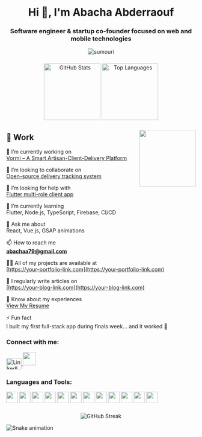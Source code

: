 <h1 align="center">Hi 👋, I'm Abacha Abderraouf</h1>
<h3 align="center">Software engineer & startup co-founder focused on web and mobile technologies</h3>

<p align="center">
  <img src="https://komarev.com/ghpvc/?username=sumouri&label=Profile%20views&color=0e75b6&style=flat" alt="sumouri" />
</p>

###

<div align="center">
  <img src="https://github-readme-stats.vercel.app/api?username=sumouri&hide_title=false&hide_rank=false&show_icons=true&include_all_commits=true&count_private=true&theme=dracula&locale=en&hide_border=false" height="150" alt="GitHub Stats" />
  <img src="https://github-readme-stats.vercel.app/api/top-langs?username=sumouri&layout=compact&card_width=320&langs_count=5&theme=dracula&hide_border=false" height="150" alt="Top Languages" />
</div>

###

<img align="right" height="150" src="https://i.imgflip.com/65efzo.gif"  />

###

## 💼 Work

🔭 I’m currently working on  
[Vormi – A Smart Artisan-Client-Delivery Platform](https://github.com/sumouri/vormi)

👯 I’m looking to collaborate on  
[Open-source delivery tracking system](https://github.com/sumouri/delivery-tracker)

🤝 I’m looking for help with  
[Flutter multi-role client app](https://github.com/sumouri/vormi-client)

🌱 I’m currently learning  
Flutter, Node.js, TypeScript, Firebase, CI/CD

💬 Ask me about  
React, Vue.js, GSAP animations

📫 How to reach me  
**abachaa79@gmail.com**

👨‍💻 All of my projects are available at  
[https://your-portfolio-link.com](https://your-portfolio-link.com)

📝 I regularly write articles on  
[https://your-blog-link.com](https://your-blog-link.com)

📄 Know about my experiences  
[View My Resume](https://your-resume-link.com)

⚡ Fun fact  
I built my first full-stack app during finals week... and it worked 🎉

###

<h3 align="left">Connect with me:</h3>
<p align="left">
  <a href="https://linkedin.com/in/abderraouf abacha" target="blank">
    <img align="center" src="https://raw.githubusercontent.com/rahuldkjain/github-profile-readme-generator/master/src/images/icons/Social/linked-in-alt.svg" alt="LinkedIn" height="30" width="40" />
  </a>
  <a href="mailto:abachaa79@gmail.com">
    <img src="https://img.shields.io/static/v1?message=Gmail&logo=gmail&label=&color=D14836&logoColor=white&labelColor=&style=for-the-badge" height="35" />
  </a>
</p>

###

<h3 align="left">Languages and Tools:</h3>

<div align="left">
  <img src="https://cdn.jsdelivr.net/gh/devicons/devicon/icons/javascript/javascript-original.svg" height="30" />
  <img src="https://cdn.jsdelivr.net/gh/devicons/devicon/icons/react/react-original.svg" height="30" />
  <img src="https://cdn.jsdelivr.net/gh/devicons/devicon/icons/flutter/flutter-original.svg" height="30" />
  <img src="https://cdn.jsdelivr.net/gh/devicons/devicon/icons/nodejs/nodejs-original.svg" height="30" />
  <img src="https://cdn.jsdelivr.net/gh/devicons/devicon/icons/firebase/firebase-plain.svg" height="30" />
  <img src="https://cdn.jsdelivr.net/gh/devicons/devicon/icons/mysql/mysql-original.svg" height="30" />
  <img src="https://cdn.jsdelivr.net/gh/devicons/devicon/icons/postman/postman-original.svg" height="30" />
  <img src="https://cdn.jsdelivr.net/gh/devicons/devicon/icons/git/git-original.svg" height="30" />
  <img src="https://cdn.jsdelivr.net/gh/devicons/devicon/icons/html5/html5-original.svg" height="30" />
  <img src="https://cdn.jsdelivr.net/gh/devicons/devicon/icons/css3/css3-original.svg" height="30" />
  <img src="https://cdn.jsdelivr.net/gh/devicons/devicon/icons/figma/figma-original.svg" height="30" />
  <img src="https://cdn.jsdelivr.net/gh/devicons/devicon/icons/tailwindcss/tailwindcss-plain.svg" height="30" />
</div>

###

<p align="center">
  <img src="https://github-readme-streak-stats.herokuapp.com/?user=sumouri&theme=dracula" alt="GitHub Streak" />
</p>

<img src="https://raw.githubusercontent.com/maurodesouza/maurodesouza/output/snake.svg" alt="Snake animation" />

###
